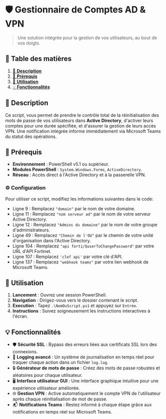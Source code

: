 # 🛡️ **Gestionnaire de Comptes AD & VPN**

> Une solution intégrée pour la gestion de vos utilisateurs, au bout de vos doigts.

## 🚀 **Table des matières**

1. [🎯 **Description**](#description)
2. [🔧 **Prérequis**](#prérequis)
3. [🔑 **Utilisation**](#utilisation)
4. [💡 **Fonctionnalités**](#fonctionnalités)

## 🎯 **Description**

Ce script, vous permet de prendre le contrôle total de la réinitialisation des mots de passe de vos utilisateurs dans **Active Directory**, d'activer leurs comptes pour une durée spécifiée, et d'assurer la gestion de leurs accès VPN. Une notification intégrée informe immédiatement via Microsoft Teams du statut des opérations.

## 🔧 **Prérequis**

- **Environnement** : PowerShell v5.1 ou supérieur.
- **Modules PowerShell** : `System.Windows.Forms`, `ActiveDirectory`.
- **Réseau** : Accès direct à l'Active Directory et à la passerelle VPN.

### ⚙️ **Configuration**

Pour utiliser ce script, modifiez les informations suivantes dans le code:

- Ligne 9 : Remplacez `"domain"` par le nom de votre domaine.
- Ligne 11 : Remplacez `"nom serveur ad"` par le nom de votre serveur Active Directory.
- Ligne 12 : Remplacez `"Admins du domaine"` par le nom de votre groupe d'administrateurs.
- Ligne 49 : Remplacez `"Chemin de l'OU"` par le chemin de votre unité d'organisation dans l'Active Directory.
- Ligne 104 : Remplacez `"api forti/$userToChangePassword"` par votre URL d'API Fortinet.
- Ligne 107 : Remplacez `'clef api'` par votre clé d'API.
- Ligne 137 : Remplacez `"webhook teams"` par votre lien webhook de Microsoft Teams.

## 🔑 **Utilisation**

1. **Lancement** : Ouvrez une session PowerShell.
2. **Navigation** : Dirigez-vous vers le dossier contenant le script.
3. **Execution** : Tapez `.\NomDuScript.ps1` et appuyez sur `Entrée`.
4. **Instructions** : Suivez soigneusement les instructions interactives à l'écran.

## 💡 **Fonctionnalités**

- 🛡️ **Sécurité SSL** : Bypass des erreurs liées aux certificats SSL lors des connexions.
- 📜 **Logging avancé** : Un système de journalisation en temps réel pour traquer chaque action dans un fichier `log.log`.
- 🔒 **Générateur de mots de passe** : Créez des mots de passe robustes et aléatoires pour chaque utilisateur.
- 🖥️ **Interface utilisateur GUI** : Une interface graphique intuitive pour une expérience utilisateur améliorée.
- 🌐 **Gestion VPN** : Active automatiquement le compte VPN de l'utilisateur après chaque réinitialisation de mot de passe.
- 📬 **Notifications Teams** : Restez informé à chaque étape grâce aux notifications en temps réel sur Microsoft Teams.
